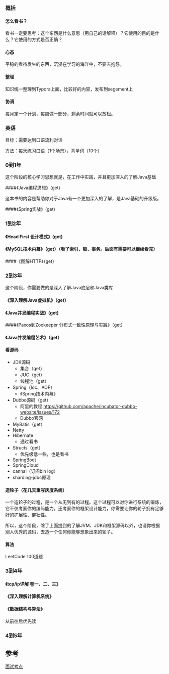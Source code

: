 ### 概括

#### 怎么看书？

看书一定要思考：这个东西是什么意思（用自己的话解释）？它使用的目的是什么？它使用的方式是否正确？

#### 心态

平稳的看待发生的东西，沉浸在学习的海洋中，不要去抱怨。

#### 整理

知识统一整理到Typora上面，比较好的内容，发布到segement上

#### 协调

每月定一个计划，每周做一部分，剩余时间就可以放松。



### 英语

目标：需要达到口语流利对话

方法：每天练习口语（1个场景），背单词（10个）





### 0到1年

这个阶段的核心学习思想就是，在工作中实践，并且更加深入的了解Java基础

####《Java编程思想》(get)

这本书的内容是帮助你对于Java有一个更加深入的了解，是Java基础的升级版。

####《Spring实战》(get)





### 1到2年

#### 《Head First 设计模式》(get)

#### 《MySQL技术内幕》（get）（看了索引、锁、事务。后面有需要可以继续看完）

####《图解HTTP》（get）





### 2到3年

这个阶段，你需要做的是深入了解Java底层和Java类库

#### 《深入理解Java虚拟机》（get）

#### 《Java并发编程实战》(get)

####《Paxos到Zookeeper  分布式一致性原理与实践》（get）

#### 《Java并发编程艺术》（get）





#### 看源码

- JDK源码
  - 集合（get）
  - JUC（get）
  - 线程池（get）
- Spring（Ioc、AOP） 
  -  《Spring技术内幕》
- Dubbo源码（get）
  - 阿里的教程 <https://github.com/apache/incubator-dubbo-website/issues/172>
  - Dubbo官网
- MyBatis（get）
- Netty
- Hibernate
  - 通过看书
- Structs（get）
  - 优先级低一些，也是看书
- SpringBoot
- SpringCloud
- cannal（订阅bin log）
- sharding-jdbc原理



#### 造轮子（花几天重写灰度系统）

一个造轮子的过程，是一个从无到有的过程。这个过程可以对你进行系统的锻炼，它不仅考察你的编码能力，还考察你的框架设计能力，你需要让你的轮子拥有足够好的扩展性、健壮性。

所以，这个阶段，除了上面提到的了解JVM、JDK和框架源码以外，也请你根据别人优秀的源码，去造一个任何你能够想象出来的轮子。



#### 算法

LeetCode 100道题





### 3到4年

#### 《tcp/ip详解 卷一、二、三》

#### 《深入理解计算机系统》

#### 《数据结构与算法》

从前往后优先读





### 4到5年







## 参考

[面试考点](https://www.jianshu.com/p/2e33fc09a59c)



